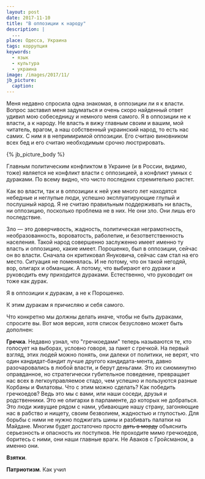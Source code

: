 ```yaml
---
layout: post
date: 2017-11-10
title: "В оппозиции к народу"
description: |
  ...
place: Одесса, Украина
tags: коррупция
keywords:
  - язык
  - культура
  - украина
image: /images/2017/11/
jb_picture:
  caption:
---
```


Меня недавно спросила одна знакомая, в оппозиции ли я к власти. Вопрос
заставил меня задуматься и очень скоро найденный ответ удивил мою собеседницу
и немного меня самого. Я в оппозиции не к власти, а к народу.
Не власть я вижу главным своим и вашим, мой читатель, врагом,
а наш собственный украинский народ, то есть нас самих. С ним я в непримиримой
оппозиции. Его считаю виновником всех бед и его считаю необходимым
срочно люстрировать.

{% jb_picture_body %}

<!--more-->

Главным политическим конфликтом в Украине (и в России, видимо, тоже) является
не конфликт власти с оппозицией, а конфликт умных с дураками. По всему видно,
что чисто последних стремительно растет.

Как во власти, так и в оппозиции к ней уже много лет находятся небедные
и неглупые люди, успешно эксплуатирующие глупый и послушный народ. Я не
считаю правильным поддерживать ни власть, ни оппозицию, посколько проблема не
в них. Не они зло. Они лишь его последствие.

Зло &mdash; это доверчивость, жадность, политическая неграмотность,
необразованность, вороватость, раболепие, и безответственность населения. Такой народ
совершенно заслуженно имеет именно ту власть и оппозицию, какие имеет.
Порошенко, был в оппозиции, сейчас он во власти. Сначала он критиковал Януковича,
сейчас сам стал на его место. Ситуация не поменялась. И не потому, что он
такой негодяй, вор, олигарх и обманщик. А потому, что выбирают его дураки
и руководить ему приходится дураками. Естественно, что руководит он тоже
как дурак.

Я в оппозиции к дуракам, а не к Порошенко.

К этим дуракам я причисляю и себя самого.

Что конкретно мы должны делать иначе, чтобы не быть дураками, спросите вы. Вот
моя версия, хотя список безусловно может быть дополнен:

**Гречка**.
Недавно узнал, что "гречкоедами" теперь называются те, кто голосует на выборах, условно говоря, за пакет с гречкой.
На первый взгляд, этих людей можно понять, они далеки от политики, не верят,
что один кандидат-бандит лучше другого кандидата-мента, давно разочаровались
в любой власти, и берут деньгами. Это их сиюминутно оправданное, но стратегически
губительное поведение, превращает нас всех в легкоуправляемое стадо, чем
успешно и пользуются разные Корбаны и Филатовы. Что с этим
можно сделать? Как победить гречкоедов? Ведь это мы с вами, или наши соседи,
друзья и родственники. Это не олигархи в парламенте, до которых не добраться.
Это люди живущие рядом с нами, убивающие нашу страну, загоняющие нас в рабство
и нищету, своим безволием, жадностью и глупостью. Для борьбы с ними не нужно
поджигать шины и разбивать палатки на Майдане. Многим будет достаточно просто
<del>дать в морду</del> объяснить серьезность и опасность их поступков.
Не проходите мимо гречкоедов, боритесь с ними, они наши главные враги. Не
Аваков с Гройсманом, а именно они.

**Взятки**.

**Патриотизм**.
Как учил





